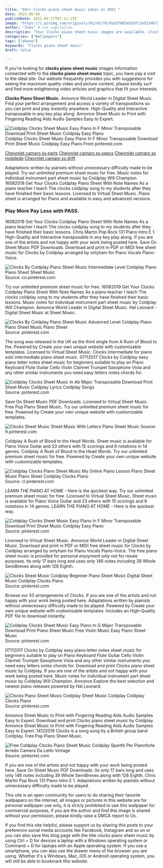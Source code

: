 ```yaml
---
title: "44++ Clocks piano sheet music ideas in 2021 "
date: 2021-06-04
publishDate: 2021-04-17T07:11:25Z
image: "https://i.pinimg.com/originals/91/d3/76/91d37603eb2d7c3e5224b7207ccccd57.webp"
author: "Ines" # use capitalize
description: "Your Clocks piano sheet music images are available. Clocks piano sheet music are a topic that is being searched for and liked by netizens today. You can Download the Clocks piano sheet music files here. Get all royalty-free photos."
categories: ["Wallpapers"]
tags: ["phone"]
keywords: "Clocks piano sheet music"
draft: false

---
```


If you're looking for **clocks piano sheet music** images information connected with to the **clocks piano sheet music** topic, you have pay a visit to the ideal  site.  Our website frequently  provides you with  suggestions  for seeing  the maximum  quality video and picture  content, please kindly surf and find more enlightening video articles and graphics  that fit your interests.

**Clocks Piano Sheet Music**. Annonce World Leader in Digital Sheet Music. Find your perfect arrangement and access a variety of transpositions so you can print and play instantly anywhere. High-Quality and Interactive transposable in any key play along. Annonce Sheet Music to Print with Fingering Reading Aids Audio Samples Easy to Expert.

![Coldplay Clocks Sheet Music Easy Piano In F Minor Transposable Download Print Sheet Music Coldplay Easy Piano](https://i.pinimg.com/originals/39/d6/a5/39d6a5efac9bebc8686728aaa3fe2deb.gif "Coldplay Clocks Sheet Music Easy Piano In F Minor Transposable Download Print Sheet Music Coldplay Easy Piano")
Coldplay Clocks Sheet Music Easy Piano In F Minor Transposable Download Print Sheet Music Coldplay Easy Piano From pinterest.com

[Chevrolet camaro ss parts](/chevrolet-camaro-ss-parts/)
[Chevrolet camaro ss specs](/chevrolet-camaro-ss-specs/)
[Chevrolet camaro ss mobilede](/chevrolet-camaro-ss-mobilede/)
[Chevrolet camaro ss drift](/chevrolet-camaro-ss-drift/)

Adaptations written by pianists without unnecessary difficulty made to be played. Try our unlimited premium sheet music for free. Music notes for individual instrument part sheet music by Coldplay Will Champion. 16082019 Get Your Clocks Coldplay Piano Sheet With Note Names As a piano teacher I teach The clocks coldplay song to my students after they have finished their basic lessons. Licensed to Virtual Sheet Music. Piano sheet is arranged for Piano and available in easy and advanced versions.

### Play More Pay Less with PASS.

16082019 Get Your Clocks Coldplay Piano Sheet With Note Names As a piano teacher I teach The clocks coldplay song to my students after they have finished their basic lessons. Chris Martin Pop Rock 131 Piano Intro E 1. High-Quality and Interactive transposable in any key play along. If you are one of the artists and not happy with your work being posted here. Save On Sheet Music PDF Downloads. Download and print in PDF or MIDI free sheet music for Clocks by Coldplay arranged by onlyham for Piano Vocals Piano-Voice.


![Clocks By Coldplay Piano Sheet Music Intermediate Level Coldplay Piano Piano Sheet Sheet Music](https://i.pinimg.com/originals/7e/1c/c2/7e1cc2242a2701309e747ad767e74337.jpg "Clocks By Coldplay Piano Sheet Music Intermediate Level Coldplay Piano Piano Sheet Sheet Music")
Source: co.pinterest.com

Try our unlimited premium sheet music for free. 16082019 Get Your Clocks Coldplay Piano Sheet With Note Names As a piano teacher I teach The clocks coldplay song to my students after they have finished their basic lessons. Music notes for individual instrument part sheet music by Coldplay Will Champion. Annonce World Leader in Digital Sheet Music. Hal Leonard - Digital Sheet Music at Sheet Music.

![Clocks By Coldplay Piano Sheet Music Advanced Level Coldplay Piano Piano Sheet Music Piano Sheet](https://i.pinimg.com/originals/47/79/09/47790939c919ae510e0d6843b83573ee.jpg "Clocks By Coldplay Piano Sheet Music Advanced Level Coldplay Piano Piano Sheet Music Piano Sheet")
Source: pinterest.com

The song was released in the UK as the third single from A Rush of Blood to the. Powered by Create your own unique website with customizable templates. Licensed to Virtual Sheet Music. Clocks intermediate for piano solo intermediate piano sheet music. 07112017 Clocks by Coldplay easy piano letter notes sheet music for beginners suitable to play on Piano Keyboard Flute Guitar Cello Violin Clarinet Trumpet Saxophone Viola and any other similar instruments you need easy letters notes chords for.

![Coldplay Clocks Sheet Music In Ab Major Transposable Download Print Sheet Music Coldplay Lyrics Coldplay Songs](https://i.pinimg.com/originals/1f/7d/bf/1f7dbf421b549ccc312d78a0a4a2b84d.gif "Coldplay Clocks Sheet Music In Ab Major Transposable Download Print Sheet Music Coldplay Lyrics Coldplay Songs")
Source: pinterest.com

Save On Sheet Music PDF Downloads. Licensed to Virtual Sheet Music. Free Pop Piano Sheet Music. Try our unlimited premium sheet music for free. Powered by Create your own unique website with customizable templates.

![Clocks Sheet Music Sheet Music With Letters Piano Sheet Music](https://i.pinimg.com/originals/7d/52/a8/7d52a89d269a0c36fe70fa4a66388146.png "Clocks Sheet Music Sheet Music With Letters Piano Sheet Music")
Source: fr.pinterest.com

Coldplay A Rush of Blood to the Head Words. Sheet music is available for Piano Voice Guitar and 23 others with 15 scorings and 6 notations in 14 genres. Coldplay A Rush of Blood to the Head Words. Try our unlimited premium sheet music for free. Powered by Create your own unique website with customizable templates.

![Coldplay Clocks Piano Sheet Music My Online Piano Lesson Piano Sheet Music Piano Sheet Coldplay Clocks Piano](https://i.pinimg.com/originals/f6/9a/ee/f69aee488dcd5e20a4644f437020ba15.jpg "Coldplay Clocks Piano Sheet Music My Online Piano Lesson Piano Sheet Music Piano Sheet Coldplay Clocks Piano")
Source: cl.pinterest.com

LEARN THE PIANO AT HOME - Here is the quickest way. Try our unlimited premium sheet music for free. Licensed to Virtual Sheet Music. Sheet music is available for Piano Voice Guitar and 23 others with 15 scorings and 6 notations in 14 genres. LEARN THE PIANO AT HOME - Here is the quickest way.

![Coldplay Clocks Sheet Music Easy Piano In F Minor Transposable Download Print Sheet Music Coldplay Easy Piano](https://i.pinimg.com/originals/39/d6/a5/39d6a5efac9bebc8686728aaa3fe2deb.gif "Coldplay Clocks Sheet Music Easy Piano In F Minor Transposable Download Print Sheet Music Coldplay Easy Piano")
Source: pinterest.com

Licensed to Virtual Sheet Music. Annonce World Leader in Digital Sheet Music. Download and print in PDF or MIDI free sheet music for Clocks by Coldplay arranged by onlyham for Piano Vocals Piano-Voice. The free piano sheet music is provided for personal enjoyment only not for resale purposes. Its only 17 bars long and uses only 146 notes including 39 Whole SemiBreves along with 128 Eighth.

![Clocks Sheet Music Coldplay Beginner Piano Sheet Music Digital Sheet Music Coldplay Clocks Piano](https://i.pinimg.com/originals/e4/7c/0f/e47c0fa6a8ef3a733f59a972bba5d147.png "Clocks Sheet Music Coldplay Beginner Piano Sheet Music Digital Sheet Music Coldplay Clocks Piano")
Source: pinterest.com

Browse our 50 arrangements of Clocks. If you are one of the artists and not happy with your work being posted here. Adaptations written by pianists without unnecessary difficulty made to be played. Powered by Create your own unique website with customizable templates. Includes an High-Quality PDF file to download instantly.

![Coldplay Clocks Sheet Music Easy Piano In G Major Transposable Download Print Piano Sheet Music Free Violin Music Easy Piano Sheet Music](https://i.pinimg.com/originals/18/9d/e4/189de4ea3a59c0ae6633fab072fff947.gif "Coldplay Clocks Sheet Music Easy Piano In G Major Transposable Download Print Piano Sheet Music Free Violin Music Easy Piano Sheet Music")
Source: pinterest.com

07112017 Clocks by Coldplay easy piano letter notes sheet music for beginners suitable to play on Piano Keyboard Flute Guitar Cello Violin Clarinet Trumpet Saxophone Viola and any other similar instruments you need easy letters notes chords for. Download and print Clocks piano sheet music by Coldplay. If you are one of the artists and not happy with your work being posted here. Music notes for individual instrument part sheet music by Coldplay Will Champion. Annonce Explore the best selection and newest piano releases powered by Hal Leonard.

![Clocks Piano Sheet Music Coldplay Sheet Music Coldplay Coldplay Clocks Piano](https://i.pinimg.com/originals/f1/ac/cd/f1accd94c2523ecc3ab01c67bbc6df71.png "Clocks Piano Sheet Music Coldplay Sheet Music Coldplay Coldplay Clocks Piano")
Source: pinterest.com

Annonce Sheet Music to Print with Fingering Reading Aids Audio Samples Easy to Expert. Download and print Clocks piano sheet music by Coldplay. Annonce Sheet Music to Print with Fingering Reading Aids Audio Samples Easy to Expert. 14122019 Clocks is a song sung by a British group band Coldplay. Free Pop Piano Sheet Music.

![Free Coldplay Clocks Piano Sheet Music Coldplay Spartiti Per Pianoforte Arredo Camera Da Letto Vintage](https://i.pinimg.com/originals/91/d3/76/91d37603eb2d7c3e5224b7207ccccd57.webp "Free Coldplay Clocks Piano Sheet Music Coldplay Spartiti Per Pianoforte Arredo Camera Da Letto Vintage")
Source: pinterest.com

If you are one of the artists and not happy with your work being posted here. Save On Sheet Music PDF Downloads. Its only 17 bars long and uses only 146 notes including 39 Whole SemiBreves along with 128 Eighth. Chris Martin Pop Rock 131 Piano Intro E 1. Adaptations written by pianists without unnecessary difficulty made to be played.

This site is an open community for users to do sharing their favorite wallpapers on the internet, all images or pictures in this website are for personal wallpaper use only, it is stricly prohibited to use this wallpaper for commercial purposes, if you are the author and find this image is shared without your permission, please kindly raise a DMCA report to Us.

If you find this site helpful, please support us by sharing this posts to your preference social media accounts like Facebook, Instagram and so on or you can also save this blog page with the title clocks piano sheet music by using Ctrl + D for devices a laptop with a Windows operating system or Command + D for laptops with an Apple operating system. If you use a smartphone, you can also use the drawer menu of the browser you are using. Whether it's a Windows, Mac, iOS or Android operating system, you will still be able to bookmark this website.
